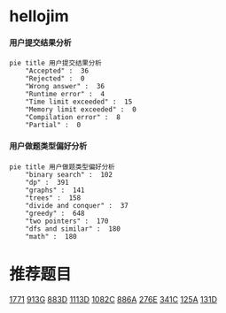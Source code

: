 # hellojim

<!-- tabs:start -->



#### **用户提交结果分析**

```mermaid
pie title 用户提交结果分析
    "Accepted" :  36
    "Rejected" :  0
    "Wrong answer" :  36
    "Runtime error" :  4
    "Time limit exceeded" :  15
    "Memory limit exceeded" :  0
    "Compilation error" :  8
    "Partial" :  0
```

#### **用户做题类型偏好分析**

```mermaid
pie title 用户做题类型偏好分析
    "binary search" :  102
    "dp" :  391
    "graphs" :  141
    "trees" :  158
    "divide and conquer" :  37
    "greedy" :  648
    "two pointers" :  170
    "dfs and similar" :  180
    "math" :  180
```



<!-- tabs:end -->
# 推荐题目
[1771](https://codeforces.com/contest/177/problem/1)
[913G](https://codeforces.com/contest/913/problem/G)
[883D](https://codeforces.com/contest/883/problem/D)
[1113D](https://codeforces.com/contest/1113/problem/D)
[1082C](https://codeforces.com/contest/1082/problem/C)
[886A](https://codeforces.com/contest/886/problem/A)
[276E](https://codeforces.com/contest/276/problem/E)
[341C](https://codeforces.com/contest/341/problem/C)
[125A](https://codeforces.com/contest/125/problem/A)
[131D](https://codeforces.com/contest/131/problem/D)
